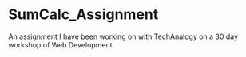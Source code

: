 # SumCalc_Assignment
An assignment I have been working on with TechAnalogy on a 30 day workshop of Web Development.
